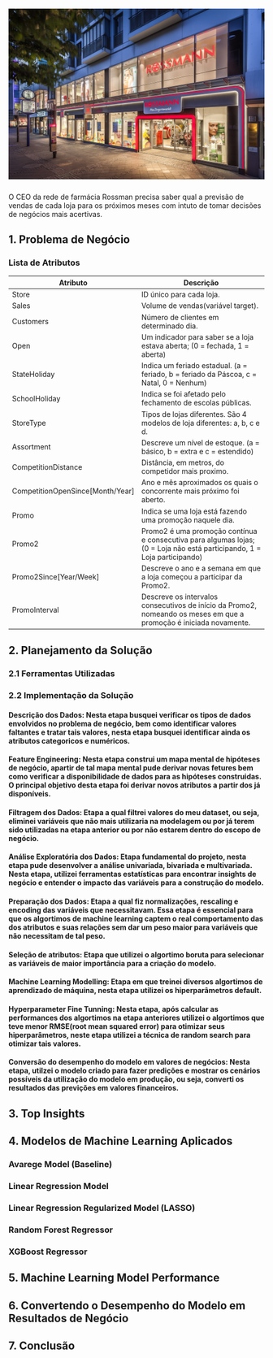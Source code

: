 
# ![DataScienceInProduction](https://github.com/erickfog/DataScienceInProduction/blob/main/img/rossman_image.jpg)
O CEO da rede de farmácia Rossman precisa saber qual a previsão de vendas de cada loja para os próximos meses com intuto de tomar decisões de negócios mais acertivas. 

## 1. Problema de Negócio

### Lista de Atributos
Atributo | Descrição
---------|----------
Store    | ID único para cada loja.
Sales    | Volume de vendas(variável target). 
Customers| Número de clientes em determinado dia.
Open       | Um indicador para saber se a loja estava aberta; (0 = fechada, 1 = aberta)
StateHoliday | Indica um feriado estadual. (a = feriado, b = feriado da Páscoa, c = Natal, 0 = Nenhum)
SchoolHoliday | Indica se foi afetado pelo fechamento de escolas públicas.
StoreType | Tipos de lojas diferentes. São 4 modelos de loja diferentes: a, b, c e d. 
Assortment | Descreve um nível de estoque. (a = básico, b = extra e c = estendido)
CompetitionDistance | Distância, em metros, do competidor mais proximo.
CompetitionOpenSince[Month/Year] | Ano e mês aproximados os quais o concorrente mais próximo foi aberto.
Promo | Indica se uma loja está fazendo uma promoção naquele dia.
Promo2 | Promo2 é uma promoção contínua e consecutiva para algumas lojas; (0 = Loja não está participando, 1 = Loja participando)
Promo2Since[Year/Week] | Descreve o ano e a semana em que a loja começou a participar da Promo2.
PromoInterval | Descreve os intervalos consecutivos de início da Promo2, nomeando os meses em que a promoção é iniciada novamente.

## 2. Planejamento da Solução

### 2.1 Ferramentas Utilizadas

### 2.2 Implementação da Solução

#### Descrição dos Dados: Nesta etapa busquei verificar os tipos de dados envolvidos no problema de negócio, bem como identificar valores faltantes e tratar tais valores, nesta etapa busquei identificar ainda os atributos categoricos e numéricos.

#### Feature Engineering: Nesta etapa construi um mapa mental de hipóteses de negócio, apartir de tal mapa mental pude derivar novas fetures bem como verificar a disponibilidade de dados para as hipóteses construidas. O principal objetivo desta etapa foi derivar novos atributos a partir dos já disponíveis.

#### Filtragem dos Dados: Etapa a qual filtrei valores do meu dataset, ou seja, eliminei variáveis que não mais utilizaria na modelagem ou por já terem sido utilizadas na etapa anterior ou por não estarem dentro do escopo de negócio.

#### Análise Exploratória dos Dados: Etapa fundamental do projeto, nesta etapa pude desenvolver a análise univariada, bivariada e multivariada. Nesta etapa, utilizei ferramentas estatísticas para encontrar insights de negócio e entender o impacto das variáveis para a construção do modelo. 

#### Preparação dos Dados: Etapa a qual fiz normalizações, rescaling e encoding das variáveis que necessitavam. Essa etapa é essencial para que os algortimos de machine learning captem o real comportamento das dos atributos e suas relações sem dar um peso maior para variáveis que não necessitam de tal peso.

#### Seleção de atributos: Etapa que utilizei o algortimo boruta para selecionar as variáveis de maior importância para a criação do modelo.


#### Machine Learning Modelling: Etapa em que treinei diversos algortimos de aprendizado de máquina, nesta etapa utilizei os hiperparâmetros default.


#### Hyperparameter Fine Tunning: Nesta etapa, após calcular as performances dos algortimos na etapa anteriores utilizei o algortimos que teve menor RMSE(root mean squared error) para otimizar seus hiperparâmetros, neste etapa utilizei a técnica de random search para otimizar tais valores.


#### Conversão do desempenho do modelo em valores de negócios: Nesta etapa, utilzei o modelo criado para fazer predições e mostrar os cenários possíveis da utilização do modelo em produção, ou seja, converti os resultados das previções em valores financeiros.



## 3. Top Insights

## 4. Modelos de Machine Learning Aplicados

### Avarege Model (Baseline)
### Linear Regression Model
### Linear Regression Regularized Model (LASSO)
### Random Forest Regressor
### XGBoost Regressor

## 5. Machine Learning Model Performance

## 6. Convertendo o Desempenho do Modelo em Resultados de Negócio

## 7. Conclusão
